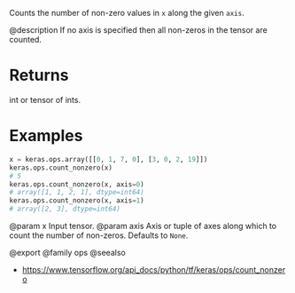 Counts the number of non-zero values in `x` along the given `axis`.

@description
If no axis is specified then all non-zeros in the tensor are counted.

# Returns
int or tensor of ints.

# Examples
```python
x = keras.ops.array([[0, 1, 7, 0], [3, 0, 2, 19]])
keras.ops.count_nonzero(x)
# 5
keras.ops.count_nonzero(x, axis=0)
# array([1, 1, 2, 1], dtype=int64)
keras.ops.count_nonzero(x, axis=1)
# array([2, 3], dtype=int64)
```

@param x Input tensor.
@param axis Axis or tuple of axes along which to count the number of
    non-zeros. Defaults to `None`.

@export
@family ops
@seealso
+ <https://www.tensorflow.org/api_docs/python/tf/keras/ops/count_nonzero>
